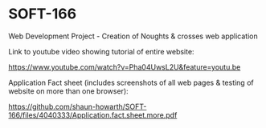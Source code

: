 # SOFT-166
Web Development Project - Creation of Noughts & crosses web application


Link to youtube video showing tutorial of entire website:

https://www.youtube.com/watch?v=Pha04UwsL2U&feature=youtu.be



Application Fact sheet (includes screenshots of all web pages & testing of website on more than one browser):

https://github.com/shaun-howarth/SOFT-166/files/4040333/Application.fact.sheet.more.pdf







